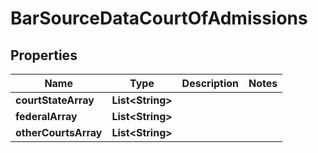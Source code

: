 

# BarSourceDataCourtOfAdmissions


## Properties

| Name | Type | Description | Notes |
|------------ | ------------- | ------------- | -------------|
|**courtStateArray** | **List&lt;String&gt;** |  |  |
|**federalArray** | **List&lt;String&gt;** |  |  |
|**otherCourtsArray** | **List&lt;String&gt;** |  |  |



